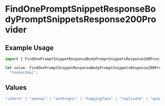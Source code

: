 # FindOnePromptSnippetResponseBodyPromptSnippetsResponse200Provider

## Example Usage

```typescript
import { FindOnePromptSnippetResponseBodyPromptSnippetsResponse200Provider } from "@orq-ai/node/models/operations";

let value: FindOnePromptSnippetResponseBodyPromptSnippetsResponse200Provider =
  "leonardoai";
```

## Values

```typescript
"cohere" | "openai" | "anthropic" | "huggingface" | "replicate" | "google" | "google-ai" | "azure" | "aws" | "anyscale" | "perplexity" | "groq" | "fal" | "leonardoai" | "nvidia" | "jina" | "togetherai" | "elevenlabs"
```